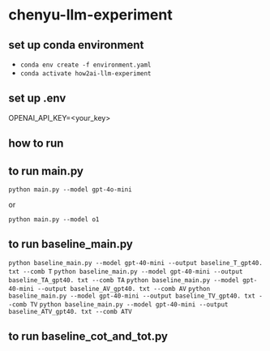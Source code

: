 # chenyu-llm-experiment

## set up conda environment

- `conda env create -f environment.yaml`
- `conda activate how2ai-llm-experiment`

## set up .env

OPENAI_API_KEY=<your_key>

## how to run

## to run main.py

`python main.py --model gpt-4o-mini`

or

`python main.py --model o1`

## to run baseline_main.py

`python baseline_main.py --model gpt-40-mini --output baseline_T_gpt40. txt --comb T`
`python baseline_main.py --model gpt-40-mini --output baseline_TA_gpt40. txt --comb TA`
`python baseline_main.py --model gpt-40-mini --output baseline_AV_gpt40. txt --comb AV`
`python baseline_main.py --model gpt-40-mini --output baseline_TV_gpt40. txt --comb TV`
`python baseline_main.py --model gpt-40-mini --output baseline_ATV_gpt40. txt --comb ATV`

## to run baseline_cot_and_tot.py
